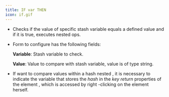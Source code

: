 ```yaml
---
title: IF var THEN
icon: if.gif
---
```

* Checks if the value of specific stash variable equals a defined value and if it is true,
executes nested ops.

* Form to configure has the following fields:

    **Variable**: Stash variable to check.

    **Value**: Value to compare with stash variable, value is of type string.

* If want to compare values ​​within a hash nested , it is necessary to indicate the variable that stores the  *hash* in the *key return* properties of the element , which is accessed by right -clicking on the element herself.

